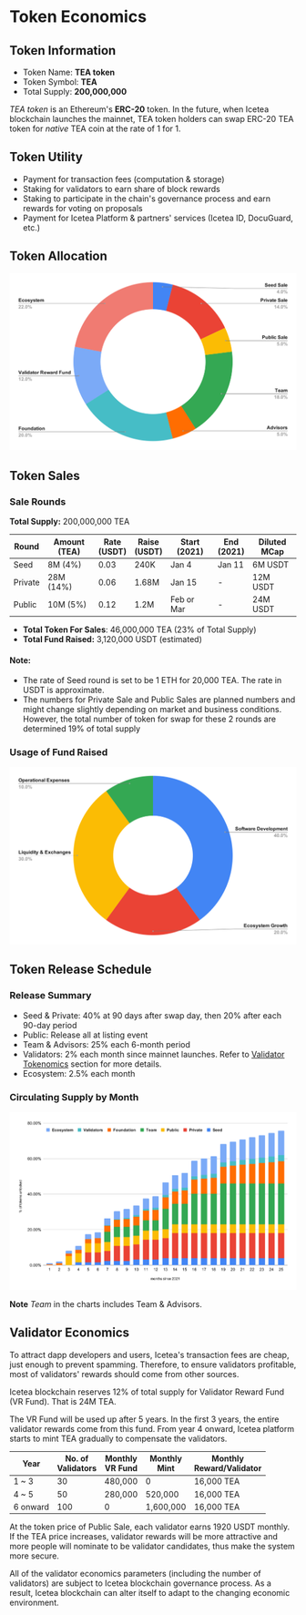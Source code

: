 # Token Economics

## Token Information

- Token Name: __TEA token__
- Token Symbol: __TEA__
- Total Supply: __200,000,000__

_TEA token_ is an Ethereum's __ERC-20__ token. In the future, when Icetea blockchain launches the mainnet, TEA token holders can swap ERC-20 TEA token for _native_ TEA coin at the rate of 1 for 1.

## Token Utility

- Payment for transaction fees (computation & storage)
- Staking for validators to earn share of block rewards
- Staking to participate in the chain's governance process and earn rewards for voting on proposals
- Payment for Icetea Platform & partners' services (Icetea ID, DocuGuard, etc.)

## Token Allocation

![Token Allocation](./alloc.svg)

## Token Sales
### Sale Rounds
__Total Supply:__ 200,000,000 TEA

| Round | Amount<br>(TEA) | Rate<br>(USDT) | Raise<br>(USDT) | Start<br>(2021) | End<br>(2021) | Diluted<br>MCap<br> |
|-------|--------|------|-------|-------|-----|----|
| Seed | 8M (4%) | 0.03 | 240K | Jan 4 | Jan 11 | 6M USDT |
| Private | 28M (14%) | 0.06 | 1.68M | Jan 15 | - | 12M USDT |
| Public | 10M (5%) | 0.12 | 1.2M | Feb or Mar | - | 24M USDT |

- __Total Token For Sales__: 46,000,000 TEA (23% of Total Supply)
- __Total Fund Raised:__ 3,120,000 USDT (estimated)

#### Note:
- The rate of Seed round is set to be 1 ETH for 20,000 TEA. The rate in USDT is approximate.
- The numbers for Private Sale and Public Sales are planned numbers and might change slightly depending on market and business conditions. However, the total number of token for swap for these 2 rounds are determined 19% of total supply

### Usage of Fund Raised

![Usage of Fund](./fund.svg)

## Token Release Schedule

### Release Summary
- Seed & Private: 40% at 90 days after swap day, then 20% after each 90-day period
- Public: Release all at listing event
- Team & Advisors: 25% each 6-month period
- Validators: 2% each month since mainnet launches. Refer to [Validator Tokenomics](#validator-economics) section for more details.
- Ecosystem: 2.5% each month

### Circulating Supply by Month
![Circulating Suply](./circulating.svg)

**Note** _Team_ in the charts includes Team & Advisors.

## Validator Economics

To attract dapp developers and users, Icetea's transaction fees are cheap, just enough to prevent spamming. Therefore, to ensure validators profitable, most of validators' rewards should come from other sources.

Icetea blockchain reserves 12% of total supply for Validator Reward Fund (VR Fund). That is 24M TEA.

The VR Fund will be used up after 5 years. In the first 3 years, the entire validator rewards come from this fund. From year 4 onward, Icetea platform starts to mint TEA gradually to compensate the validators.

| Year | No. of<br>Validators | Monthly<br>VR Fund | Monthly<br>Mint | Monthly<br>Reward/Validator |
|------|------------|-----|------|-------|
| 1 ~ 3| 30 | 480,000 | 0 | 16,000 TEA |
| 4 ~ 5| 50 |  280,000 | 520,000 | 16,000 TEA |
| 6 onward | 100 | 0 | 1,600,000 | 16,000 TEA |

At the token price of Public Sale, each validator earns 1920 USDT monthly. If the TEA price increases, validator rewards will be more attractive and more people will nominate to be validator candidates, thus make the system more secure.

All of the validator economics parameters (including the number of validators) are subject to Icetea blockchain governance process. As a result, Icetea blockchain can alter itself to adapt to the changing economic environment.